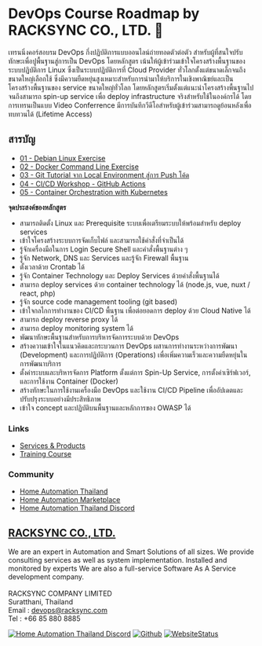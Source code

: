 # DevOps Course Roadmap by RACKSYNC CO., LTD. 🚀

เทรนนิ่งคอร์สอบรม DevOps กึ่งปฏิบัติการแบบออนไลน์ถ่ายทอดตัวต่อตัว สำหรับผู้ที่สนใจปรับทักษะเพื่อปูพื้นฐานสู่การเป็น DevOps โดยหลักสูตร เน้นให้ผู้เข้าร่วมเข้าใจโครงสร้างพื้นฐานของระบบปฏิบัติการ Linux ซึ่งเป็นระบบปฏิบัติการที่ Cloud Provider ทั่วโลกตั้งแต่ขนาดเล็กจนถึงขนาดใหญ่เลือกใช้ ซึ่งมีความยืดหยุ่นสูงเหมาะสำหรับการนำมาให้บริการในเชิงพาณิชย์และเป็นโครงสร้างพื้นฐานของ service ขนาดใหญ่ทั่วโลก โดยหลักสูตรเริ่มตั้งแต่แนะนำโครงสร้างพื้นฐานไปจนถึงสามารถ spin-up service เพื่อ deploy infrastructure จริงสำหรับใช้ในองค์กรได้ โดยการเทรนเป็นแบบ Video Conferrence มีการบันทึกวีดีโอสำหรับผู้เข้าร่วมสามารถดูย้อนหลังเพื่อทบทวนได้ (Lifetime Access)

## สารบัญ

- [01 - Debian Linux Exercise](docs/01-Tutorial_Debian_Linux.md)
- [02 - Docker Command Line Exercise](docs/02-Tutorial_Docker.md)
- [03 - Git Tutorial จาก Local Environment สู่การ Push โค้ด](docs/03-Tutorial_Git.md)
- [04 - CI/CD Workshop - GitHub Actions](docs/04-Tutorial_CI_CD.md)
- [05 - Container Orchestration with Kubernetes](docs/05-Tutorial_Container_Orchestration.md)

**จุดประสงค์ของหลักสูตร**
- สามารถติดตั้ง Linux และ Prerequisite ระบบเพื่อเตรียมระบบให้พร้อมสำหรับ deploy services
- เข้าใจโครงสร้างระบบการจัดเก็บไฟล์ และสามารถใช้คำสั่งที่จำเป็นได้
- รู้จักเครื่องมือในการ Login Secure Shell และคำสั่งพื้นฐานต่าง ๆ
- รู้จัก Network, DNS และ Services และรู้จัก Firewall พื้นฐาน
- ตั้งเวลาด้วย Crontab ได้
- รู้จัก Container Technology และ Deploy Services ด้วยคำสั่งพื้นฐานได้
- สามารถ deploy services ด้วย container technology ได้ (node.js, vue, nuxt / react, php)
- รู้จัก source code management tooling (git based)
- เข้าใจกลไกการทำงานของ CI/CD พื้นฐาน เพื่อต่อยอดการ deploy ด้วย Cloud Native ได้
- สามารถ deploy reverse proxy ได้
- สามารถ deploy monitoring system ได้
- พัฒนาทักษะพื้นฐานสำหรับการบริหารจัดการระบบด้วย DevOps
- สร้างความเข้าใจในแนวคิดและกระบวนการ DevOps ผสานการทำงานระหว่างการพัฒนา (Development) และการปฏิบัติการ (Operations) เพื่อเพิ่มความเร็วและความยืดหยุ่นในการพัฒนาบริการ
- ตั้งค่าระบบและบริหารจัดการ Platform ตั้งแต่การ Spin-Up Service, การตั้งค่าเซิร์ฟเวอร์, และการใช้งาน Container (Docker)
- สร้างทักษะในการใช้งานเครื่องมือ DevOps และใช้งาน CI/CD Pipeline เพื่ออัปเดตและปรับปรุงระบบอย่างมีประสิทธิภาพ
- เข้าใจ concept และปฏิบัติบนพื้นฐานและหลักการของ OWASP ได้

### Links

- [Services & Products](http://racksync.com)
- [Training Course](https://facebook.com/racksync)

### Community

- [Home Automation Thailand](https://www.facebook.com/groups/hathailand)
- [Home Automation Marketplace](https://www.facebook.com/groups/hatmarketplace)
- [Home Automation Thailand Discord](https://discord.gg/Wc5CwnWkp4) 

## [RACKSYNC CO., LTD.](https://racksync.com)

We are an expert in Automation and Smart Solutions of all sizes. We provide consulting services as well as system implementation. Installed and monitored by experts We are also a full-service Software As A Service development company.
\
\
RACKSYNC COMPANY LIMITED \
Suratthani, Thailand  \
Email : devops@racksync.com \
Tel : +66 85 880 8885 

[![Home Automation Thailand Discord](https://img.shields.io/discord/986181205504438345?style=for-the-badge)](https://discord.gg/Wc5CwnWkp4) [![Github](https://img.shields.io/github/followers/racksync?style=for-the-badge)](https://github.com/racksync) 
[![WebsiteStatus](https://img.shields.io/website?down_color=grey&down_message=Offline&style=for-the-badge&up_color=green&up_message=Online&url=https%3A%2F%2Fracksync.com)](https://racksync.com)

